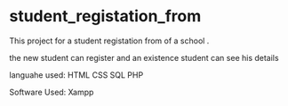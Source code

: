# student_registation_from

This project for a student registation from of a school . 

the new student can register and an existence student can see his details 

languahe used: HTML CSS SQL PHP 

Software Used: Xampp
